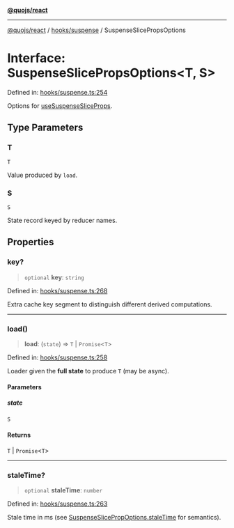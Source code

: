 [**@quojs/react**](../../../README.md)

***

[@quojs/react](../../../README.md) / [hooks/suspense](../README.md) / SuspenseSlicePropsOptions

# Interface: SuspenseSlicePropsOptions\<T, S\>

Defined in: [hooks/suspense.ts:254](https://github.com/quojs/quojs/blob/9e23886b2a0ad7a76f8b24da404b10a06002a0ea/packages/react/src/hooks/suspense.ts#L254)

Options for [useSuspenseSliceProps](../functions/useSuspenseSliceProps.md).

## Type Parameters

### T

`T`

Value produced by `load`.

### S

`S`

State record keyed by reducer names.

## Properties

### key?

> `optional` **key**: `string`

Defined in: [hooks/suspense.ts:268](https://github.com/quojs/quojs/blob/9e23886b2a0ad7a76f8b24da404b10a06002a0ea/packages/react/src/hooks/suspense.ts#L268)

Extra cache key segment to distinguish different derived computations.

***

### load()

> **load**: (`state`) => `T` \| `Promise`\<`T`\>

Defined in: [hooks/suspense.ts:258](https://github.com/quojs/quojs/blob/9e23886b2a0ad7a76f8b24da404b10a06002a0ea/packages/react/src/hooks/suspense.ts#L258)

Loader given the **full state** to produce `T` (may be async).

#### Parameters

##### state

`S`

#### Returns

`T` \| `Promise`\<`T`\>

***

### staleTime?

> `optional` **staleTime**: `number`

Defined in: [hooks/suspense.ts:263](https://github.com/quojs/quojs/blob/9e23886b2a0ad7a76f8b24da404b10a06002a0ea/packages/react/src/hooks/suspense.ts#L263)

Stale time in ms (see [SuspenseSlicePropOptions.staleTime](SuspenseSlicePropOptions.md#staletime) for semantics).
